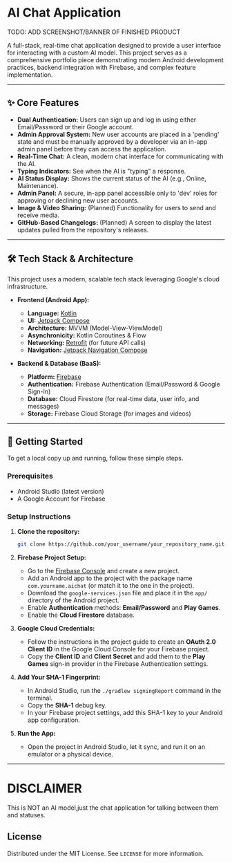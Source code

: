 # AI Chat Application

TODO: ADD SCREENSHOT/BANNER OF FINISHED PRODUCT

A full-stack, real-time chat application designed to provide a user interface for interacting with a custom AI model. This project serves as a comprehensive portfolio piece demonstrating modern Android development practices, backend integration with Firebase, and complex feature implementation.

---

## ✨ Core Features

-   **Dual Authentication:** Users can sign up and log in using either Email/Password or their Google account.
-   **Admin Approval System:** New user accounts are placed in a 'pending' state and must be manually approved by a developer via an in-app admin panel before they can access the application.
-   **Real-Time Chat:** A clean, modern chat interface for communicating with the AI.
-   **Typing Indicators:** See when the AI is "typing" a response.
-   **AI Status Display:** Shows the current status of the AI (e.g., Online, Maintenance).
-   **Admin Panel:** A secure, in-app panel accessible only to 'dev' roles for approving or declining new user accounts.
-   **Image & Video Sharing:** (Planned) Functionality for users to send and receive media.
-   **GitHub-Based Changelogs:** (Planned) A screen to display the latest updates pulled from the repository's releases.

---

## 🛠️ Tech Stack & Architecture

This project uses a modern, scalable tech stack leveraging Google's cloud infrastructure.

-   **Frontend (Android App):**
    -   **Language:** [Kotlin](https://kotlinlang.org/)
    -   **UI:** [Jetpack Compose](https://developer.android.com/jetpack/compose)
    -   **Architecture:** MVVM (Model-View-ViewModel)
    -   **Asynchronicity:** Kotlin Coroutines & Flow
    -   **Networking:** [Retrofit](https://square.github.io/retrofit/) (for future API calls)
    -   **Navigation:** [Jetpack Navigation Compose](https://developer.android.com/jetpack/compose/navigation)

-   **Backend & Database (BaaS):**
    -   **Platform:** [Firebase](https://firebase.google.com/)
    -   **Authentication:** Firebase Authentication (Email/Password & Google Sign-In)
    -   **Database:** Cloud Firestore (for real-time data, user info, and messages)
    -   **Storage:** Firebase Cloud Storage (for images and videos)

---

## 🚀 Getting Started

To get a local copy up and running, follow these simple steps.

### Prerequisites

-   Android Studio (latest version)
-   A Google Account for Firebase

### Setup Instructions

1.  **Clone the repository:**
    ```sh
    git clone https://github.com/your_username/your_repository_name.git
    ```

2.  **Firebase Project Setup:**
    -   Go to the [Firebase Console](https://console.firebase.google.com/) and create a new project.
    -   Add an Android app to the project with the package name `com.yourname.aichat` (or match it to the one in the project).
    -   Download the `google-services.json` file and place it in the `app/` directory of the Android project.
    -   Enable **Authentication** methods: **Email/Password** and **Play Games**.
    -   Enable the **Cloud Firestore** database.

3.  **Google Cloud Credentials:**
    -   Follow the instructions in the project guide to create an **OAuth 2.0 Client ID** in the Google Cloud Console for your Firebase project.
    -   Copy the **Client ID** and **Client Secret** and add them to the **Play Games** sign-in provider in the Firebase Authentication settings.

4.  **Add Your SHA-1 Fingerprint:**
    -   In Android Studio, run the `./gradlew signingReport` command in the terminal.
    -   Copy the **SHA-1** debug key.
    -   In your Firebase project settings, add this SHA-1 key to your Android app configuration.

5.  **Run the App:**
    -   Open the project in Android Studio, let it sync, and run it on an emulator or a physical device.

---

# DISCLAIMER

This is NOT an AI model,just the chat application for talking between them and statuses.

## License

Distributed under the MIT License. See `LICENSE` for more information.
